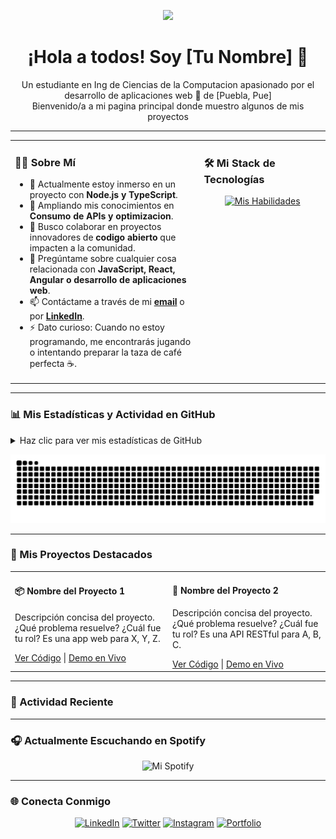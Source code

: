 <p align="center">
  <img src="[https://media.giphy.com/media/v1.Y2lkPTc5MGI3NjExd2RyeXNoZ2Z3a3k1ZWQ3dTZjYW1zbm50NWY1dGg3N2o0NHRtbXA0cSZlcD12MV9pbnRlcm5hbF9naWZfYnlfaWQmY3Q9Zw/L1R1tvI9svkIWwpY2e/giphy.gif](https://media3.giphy.com/media/v1.Y2lkPTc5MGI3NjExaWluaGJtaWI3OHk5ajY2ZnEycjlqMng0eGJjZTBqNmlvMzV1dHRvOSZlcD12MV9pbnRlcm5hbF9naWZfYnlfaWQmY3Q9Zw/FcqKy4Kj7XOK0hCW4g/giphy.gif)" width="600" />
</p>

<h1 align="center">¡Hola a todos! Soy [Tu Nombre] 👋</h1>
<p align="center">
  Un estudiante en Ing de Ciencias de la Computacion apasionado por el desarrollo de aplicaciones web 🚀 de [Puebla, Pue] <br /> 
  Bienvenido/a a mi pagina principal donde muestro algunos de mis proyectos
</p>

---

<table>
  <tr>
    <td valign="top" width="60%">
      <h3>👨‍💻 Sobre Mí</h3>
      <ul>
        <li>🔭 Actualmente estoy inmerso en un proyecto con <strong>Node.js y TypeScript</strong>.</li>
        <li>🌱 Ampliando mis conocimientos en <strong>Consumo de APIs y optimizacion</strong>.</li>
        <li>👯 Busco colaborar en proyectos innovadores de <strong>codigo abierto</strong> que impacten a la comunidad.</li>
        <li>💬 Pregúntame sobre cualquier cosa relacionada con <strong>JavaScript, React, Angular o desarrollo de aplicaciones web</strong>.</li>
        <li>📫 Contáctame a través de mi <a href="mailto:olivosemiliano@gmail.com"><strong>email</strong></a> o por <a href="www.linkedin.com/in/emiliano-olivos-beltran-55a9ba372"><strong>LinkedIn</strong></a>.</li>
        <li>⚡ Dato curioso: Cuando no estoy programando, me encontrarás jugando  o intentando preparar la taza de café perfecta ☕.</li>
      </ul>
    </td>
    <td valign="top" width="40%">
      <h3>🛠️ Mi Stack de Tecnologías</h3>
      <p align="center">
        <a href="https://skillicons.dev">
          <img src="https://skillicons.dev/icons?i=react,nextjs,nodejs,express,mongodb,postgres,prisma,ts,docker,aws,git&perline=4" alt="Mis Habilidades" />
        </a>
      </p>
    </td>
  </tr>
</table>

---

### 📊 Mis Estadísticas y Actividad en GitHub

<details>
  <summary>Haz clic para ver mis estadísticas de GitHub</summary>
  <p align="center">
    <img height="180em" src="https://github-readme-stats.vercel.app/api?username=[TU_USUARIO]&show_icons=true&theme=tokyonight&include_all_commits=true&count_private=true"/>
    <img height="180em" src="https://github-readme-stats.vercel.app/api/top-langs/?username=[TU_USUARIO]&layout=compact&langs_count=8&theme=tokyonight"/>
  </p>
</details>

<p align="center">
  <img src="https://github.com/Platane/platane/blob/output/github-contribution-grid-snake.svg" alt="Animación de Serpiente de Contribuciones"/>
</p>

---

### 🚀 Mis Proyectos Destacados

<table width="100%">
  <tr>
    <td width="50%" valign="top">
      <h4>📦 Nombre del Proyecto 1</h4>
      <p>Descripción concisa del proyecto. ¿Qué problema resuelve? ¿Cuál fue tu rol? Es una app web para X, Y, Z.</p>
      <a href="[URL_REPOSITORIO_1]" target="_blank">Ver Código</a> | <a href="[URL_DEMO_1]" target="_blank">Demo en Vivo</a>
    </td>
    <td width="50%" valign="top">
      <h4>🛒 Nombre del Proyecto 2</h4>
      <p>Descripción concisa del proyecto. ¿Qué problema resuelve? ¿Cuál fue tu rol? Es una API RESTful para A, B, C.</p>
      <a href="[URL_REPOSITORIO_2]" target="_blank">Ver Código</a> | <a href="[URL_DEMO_2]" target="_blank">Demo en Vivo</a>
    </td>
  </tr>
</table>

---

### 🔄 Actividad Reciente

---

### 🎧 Actualmente Escuchando en Spotify

<p align="center">
  <img src="https://novatorem.vercel.app/api/spotify?background_color=0d1117&border_color=666" alt="Mi Spotify" width="400" />
</p>

---

### 🌐 Conecta Conmigo

<p align="center">
  <a href="https://linkedin.com/in/[TU_USUARIO_LINKEDIN]" target="_blank"><img src="https://img.shields.io/badge/LinkedIn-0A66C2?style=for-the-badge&logo=linkedin&logoColor=white" alt="LinkedIn"></a>
  <a href="https://twitter.com/[TU_USUARIO_TWITTER]" target="_blank"><img src="https://img.shields.io/badge/Twitter-1DA1F2?style=for-the-badge&logo=twitter&logoColor=white" alt="Twitter"></a>
  <a href="https://www.instagram.com/[TU_USUARIO_INSTAGRAM]" target="_blank"><img src="https://img.shields.io/badge/Instagram-E4405F?style=for-the-badge&logo=instagram&logoColor=white" alt="Instagram"></a>
  <a href="[URL_DE_TU_BLOG_O_PORTAFOLIO]" target="_blank"><img src="https://img.shields.io/badge/Mi%20Portafolio-000000?style=for-the-badge&logo=laptop&logoColor=white" alt="Portfolio"></a>
</p>
